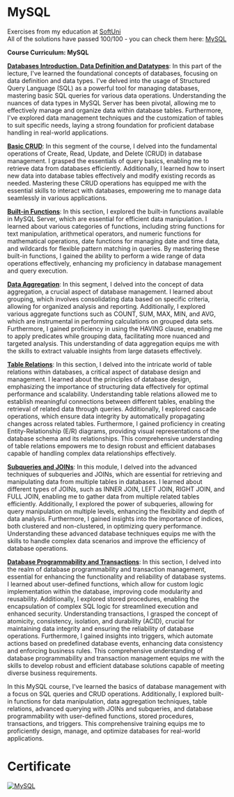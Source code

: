 # MySQL
Exercises from my education at <a href="www.softuni.bg">SoftUni</a>
<br>
All of the solutions have passed 100/100 - you can check them here: <a href="https://judge.softuni.org/Contests/#!/List/ByCategory/64/Java-Databases-Basics">MySQL</a>
<br>

<b> Course Curriculum: MySQL </b>

**[Databases Introduction. Data Definition and Datatypes](https://github.com/trayanaboykova/MySQL/tree/main/MYSQL/Lesson01_DataDefinitionAndDatatypes)**: In this part of the lecture, I've learned the foundational concepts of databases, focusing on data definition and data types. I've delved into the usage of Structured Query Language (SQL) as a powerful tool for managing databases, mastering basic SQL queries for various data operations. Understanding the nuances of data types in MySQL Server has been pivotal, allowing me to effectively manage and organize data within database tables. Furthermore, I've explored data management techniques and the customization of tables to suit specific needs, laying a strong foundation for proficient database handling in real-world applications.

**[Basic CRUD](https://github.com/trayanaboykova/MySQL/tree/main/MYSQL/Lesson02_BasicCRUD)**: In this segment of the course, I delved into the fundamental operations of Create, Read, Update, and Delete (CRUD) in database management. I grasped the essentials of query basics, enabling me to retrieve data from databases efficiently. Additionally, I learned how to insert new data into database tables effectively and modify existing records as needed. Mastering these CRUD operations has equipped me with the essential skills to interact with databases, empowering me to manage data seamlessly in various applications.

**[Built-in Functions](https://github.com/trayanaboykova/MySQL/tree/main/MYSQL/Lesson03_BuiltInFunctions)**: In this section, I explored the built-in functions available in MySQL Server, which are essential for efficient data manipulation. I learned about various categories of functions, including string functions for text manipulation, arithmetical operators, and numeric functions for mathematical operations, date functions for managing date and time data, and wildcards for flexible pattern matching in queries. By mastering these built-in functions, I gained the ability to perform a wide range of data operations effectively, enhancing my proficiency in database management and query execution.

**[Data Aggregation](https://github.com/trayanaboykova/MySQL/tree/main/MYSQL/Lesson04_DataAggregation)**: In this segment, I delved into the concept of data aggregation, a crucial aspect of database management. I learned about grouping, which involves consolidating data based on specific criteria, allowing for organized analysis and reporting. Additionally, I explored various aggregate functions such as COUNT, SUM, MAX, MIN, and AVG, which are instrumental in performing calculations on grouped data sets. Furthermore, I gained proficiency in using the HAVING clause, enabling me to apply predicates while grouping data, facilitating more nuanced and targeted analysis. This understanding of data aggregation equips me with the skills to extract valuable insights from large datasets effectively.

**[Table Relations](https://github.com/trayanaboykova/MySQL/tree/main/MYSQL/Lesson05_TableRelations)**: In this section, I delved into the intricate world of table relations within databases, a critical aspect of database design and management. I learned about the principles of database design, emphasizing the importance of structuring data effectively for optimal performance and scalability. Understanding table relations allowed me to establish meaningful connections between different tables, enabling the retrieval of related data through queries. Additionally, I explored cascade operations, which ensure data integrity by automatically propagating changes across related tables. Furthermore, I gained proficiency in creating Entity-Relationship (E/R) diagrams, providing visual representations of the database schema and its relationships. This comprehensive understanding of table relations empowers me to design robust and efficient databases capable of handling complex data relationships effectively.

**[Subqueries and JOINs](https://github.com/trayanaboykova/MySQL/tree/main/MYSQL/Lesson06_SubqueriesAndJoins)**: In this module, I delved into the advanced techniques of subqueries and JOINs, which are essential for retrieving and manipulating data from multiple tables in databases. I learned about different types of JOINs, such as INNER JOIN, LEFT JOIN, RIGHT JOIN, and FULL JOIN, enabling me to gather data from multiple related tables efficiently. Additionally, I explored the power of subqueries, allowing for query manipulation on multiple levels, enhancing the flexibility and depth of data analysis. Furthermore, I gained insights into the importance of indices, both clustered and non-clustered, in optimizing query performance. Understanding these advanced database techniques equips me with the skills to handle complex data scenarios and improve the efficiency of database operations.

**[Database Programmability and Transactions](https://github.com/trayanaboykova/MySQL/tree/main/MYSQL/Lesson07_DatabaseProgrammabilityAndTransactions)**: In this section, I delved into the realm of database programmability and transaction management, essential for enhancing the functionality and reliability of database systems. I learned about user-defined functions, which allow for custom logic implementation within the database, improving code modularity and reusability. Additionally, I explored stored procedures, enabling the encapsulation of complex SQL logic for streamlined execution and enhanced security. Understanding transactions, I grasped the concept of atomicity, consistency, isolation, and durability (ACID), crucial for maintaining data integrity and ensuring the reliability of database operations. Furthermore, I gained insights into triggers, which automate actions based on predefined database events, enhancing data consistency and enforcing business rules. This comprehensive understanding of database programmability and transaction management equips me with the skills to develop robust and efficient database solutions capable of meeting diverse business requirements.

In this MySQL course, I've learned the basics of database management with a focus on SQL queries and CRUD operations. Additionally, I explored built-in functions for data manipulation, data aggregation techniques, table relations, advanced querying with JOINs and subqueries, and database programmability with user-defined functions, stored procedures, transactions, and triggers. This comprehensive training equips me to proficiently design, manage, and optimize databases for real-world applications.

# Certificate
<a href="https://softuni.bg/certificates/details/202966/64952c80" rel="nofollow"><img src="https://github.com/trayanaboykova/Java-DB/assets/101351760/56b45979-ad96-432a-a998-55762ac04c5a" alt="MySQL"></a>

